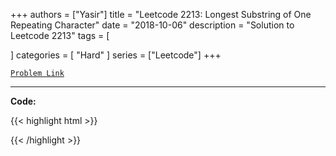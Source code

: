 
+++
authors = ["Yasir"]
title = "Leetcode 2213: Longest Substring of One Repeating Character"
date = "2018-10-06"
description = "Solution to Leetcode 2213"
tags = [
    
]
categories = [
    "Hard"
]
series = ["Leetcode"]
+++



[`Problem Link`](https://leetcode.com/problems/longest-substring-of-one-repeating-character/description/)

---

**Code:**

{{< highlight html >}}

{{< /highlight >}}

